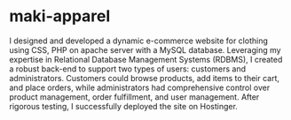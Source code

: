 # maki-apparel
I designed and developed a dynamic e-commerce website for clothing using CSS, PHP on apache server with a MySQL database. Leveraging my expertise in Relational Database Management Systems (RDBMS), I created a robust back-end to support two types of users: customers and administrators. Customers could browse products, add items to their cart, and place orders, while administrators had comprehensive control over product management, order fulfillment, and user management. After rigorous testing, I successfully deployed the site on Hostinger.
